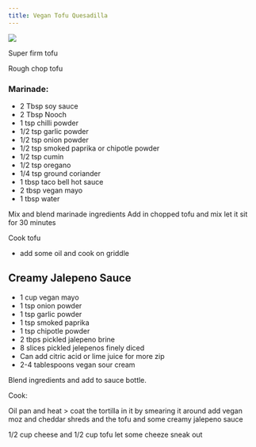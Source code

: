 ```yaml
---
title: Vegan Tofu Quesadilla
---
```

![](/images/Pasted%20image%2020241021094000.png)

Super firm tofu

Rough chop tofu

### Marinade:
- 2 Tbsp soy sauce
- 2 Tbsp Nooch
- 1 tsp chilli powder
- 1/2 tsp garlic powder
- 1/2 tsp onion powder
- 1/2 tsp smoked paprika or chipotle powder
- 1/2 tsp cumin
- 1/2 tsp oregano
- 1/4 tsp ground coriander
- 1 tbsp taco bell hot sauce
- 2 tbsp vegan mayo
- 1 tbsp water

Mix and blend marinade ingredients
Add in chopped tofu and mix
let it sit for 30 minutes

Cook tofu
- add some oil and cook on griddle

## Creamy Jalepeno Sauce
- 1 cup vegan mayo
- 1 tsp onion powder
- 1 tsp garlic powder
- 1 tsp smoked paprika
- 1 tsp chipotle powder
- 2 tbps pickled jalepeno brine
- 8 slices pickled jelepenos finely diced
- Can add citric acid or lime juice for more zip
- 2-4 tablespoons vegan sour cream

Blend ingredients and add to sauce bottle.

Cook:

Oil pan and heat > coat the tortilla in it by smearing it around
add vegan moz and cheddar shreds and the tofu and some creamy jalepeno sauce

1/2 cup cheese and 1/2 cup tofu
let some cheeze sneak out
